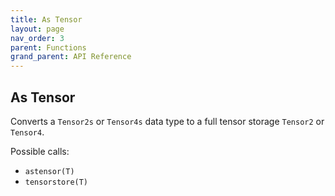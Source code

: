 ```yaml
---
title: As Tensor
layout: page
nav_order: 3
parent: Functions
grand_parent: API Reference
---
```


## As Tensor

Converts a `Tensor2s` or `Tensor4s` data type to a full tensor storage `Tensor2` or `Tensor4`.

Possible calls:
- `astensor(T)`
- `tensorstore(T)`